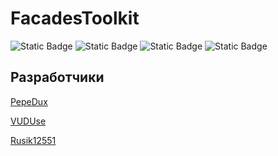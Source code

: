 # FacadesToolkit

![Static Badge](https://img.shields.io/badge/C%23-purple) ![Static Badge](https://img.shields.io/badge/T--SQL-orange) ![Static Badge](https://img.shields.io/badge/MSSQL-yellow) ![Static Badge](https://img.shields.io/badge/WPF-blue)

## Разработчики
[PepeDux](https://github.com/PepeDux)

[VUDUse](https://github.com/VUDUse)

[Rusik12551](https://github.com/Rusik12551)
